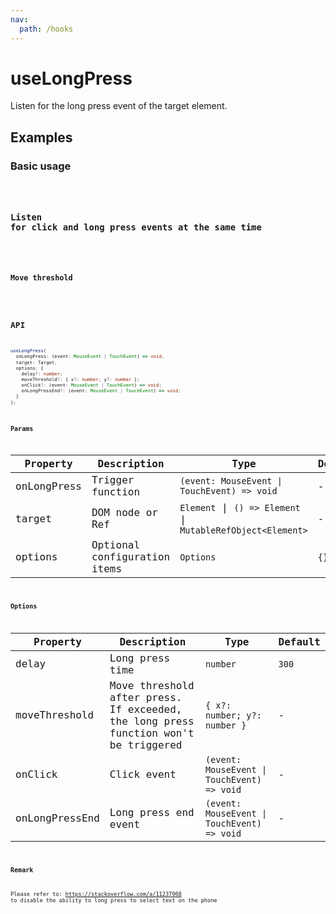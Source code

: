 ```yaml
---
nav:
  path: /hooks
---
```


# useLongPress

Listen for the long press event of the target element.

## Examples

### Basic usage

<code src="./demo/demo1.tsx"/>

### Listen for click and long press events at the same time

<code src="./demo/demo2.tsx"/>

### Move threshold

<code src="./demo/demo3.tsx"/>

## API

```typescript
useLongPress(
  onLongPress: (event: MouseEvent | TouchEvent) => void,
  target: Target,
  options: {
    delay?: number;
    moveThreshold?: { x?: number; y?: number };
    onClick?: (event: MouseEvent | TouchEvent) => void;
    onLongPressEnd?: (event: MouseEvent | TouchEvent) => void;
  }
);
```

### Params

| Property    | Description                  | Type                                                        | Default |
| ----------- | ---------------------------- | ----------------------------------------------------------- | ------- |
| onLongPress | Trigger function             | `(event: MouseEvent \| TouchEvent) => void`                 | -       |
| target      | DOM node or Ref              | `Element` \| `() => Element` \| `MutableRefObject<Element>` | -       |
| options     | Optional configuration items | `Options`                                                   | `{}`    |

### Options

| Property       | Description                                                                         | Type                                        | Default |
| -------------- | ----------------------------------------------------------------------------------- | ------------------------------------------- | ------- |
| delay          | Long press time                                                                     | `number`                                    | `300`   |
| moveThreshold  | Move threshold after press. If exceeded, the long press function won't be triggered | `{ x?: number; y?: number }`                | -       |
| onClick        | Click event                                                                         | `(event: MouseEvent \| TouchEvent) => void` | -       |
| onLongPressEnd | Long press end event                                                                | `(event: MouseEvent \| TouchEvent) => void` | -       |

### Remark

Please refer to: https://stackoverflow.com/a/11237968 to disable the ability to long press to select text on the phone
